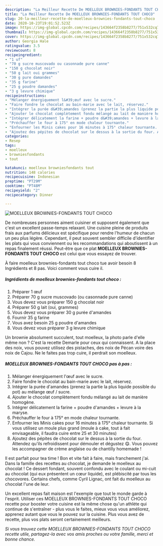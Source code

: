 ```yaml
---
description: "La Meilleur Recette De MOELLEUX BROWNIES-FONDANTS TOUT CHOCO"
title: "La Meilleur Recette De MOELLEUX BROWNIES-FONDANTS TOUT CHOCO"
slug: 20-la-meilleur-recette-de-moelleux-brownies-fondants-tout-choco
date: 2020-10-23T19:01:52.523Z
image: https://img-global.cpcdn.com/recipes/143664f2358b8277/751x532cq70/moelleux-brownies-fondants-tout-choco-photo-principale-de-la-recette.jpg
thumbnail: https://img-global.cpcdn.com/recipes/143664f2358b8277/751x532cq70/moelleux-brownies-fondants-tout-choco-photo-principale-de-la-recette.jpg
cover: https://img-global.cpcdn.com/recipes/143664f2358b8277/751x532cq70/moelleux-brownies-fondants-tout-choco-photo-principale-de-la-recette.jpg
author: Georgia Hale
ratingvalue: 3.5
reviewcount: 8
recipeingredient:
- "1 uf"
- "70 g sucre muscovado ou casonnade pure canne"
- "150 g chocolat noir"
- "50 g lait oui grammes"
- "30 g pure damandes"
- "35 g farine"
- "25 g poudre damandes"
- "3 g levure chimique"
recipeinstructions:
- "Mélanger énergiquement l&#39;œuf avec le sucre."
- "Faire fondre le chocolat au bain-marie avec le lait, réservez."
- "Intégrer la purée d&#39;amandes (prenez la partie la plus liquide possible du pot) au mélange œuf / sucre."
- "Ajouter le chocolat complètement fondu mélangé au lait de manière homogène."
- "Intégrer délicatement la farine + poudre d&#39;amandes + levure à la maryse."
- "Préchauffer le four à 175° en mode chaleur tournante."
- "Enfourner les Minis cakes pour 16 minutes à 175° chaleur tournante. Si vous utilisez un moule plus grand (moule à cake, tout à fait envisageable, il faudra cuire entre 25 et 30 minutes)"
- "Ajoutez des pépites de chocolat sur le dessus à la sortie du four. Attendez qu&#39;ils refroidissent pour démouler et dégustez 😋. Vous pouvez les accompagner de crème anglaise ou de chantilly homemade !"
categories:
- Resep
tags:
- moelleux
- browniesfondants
- tout

katakunci: moelleux browniesfondants tout 
nutrition: 148 calories
recipecuisine: Indonesian
preptime: "PT29M"
cooktime: "PT48M"
recipeyield: "2"
recipecategory: Dinner

---
```



![MOELLEUX BROWNIES-FONDANTS TOUT CHOCO](https://img-global.cpcdn.com/recipes/143664f2358b8277/751x532cq70/moelleux-brownies-fondants-tout-choco-photo-principale-de-la-recette.jpg)

De nombreuses personnes aiment cuisiner et supposent également que c'est un excellent passe-temps relaxant. Une cuisine pleine de produits frais aux parfums délicieux est spécifique pour rendre l'humeur de chacun un peu plus légère. Cependant, il peut souvent sembler difficile d'identifier les plats qui vous conviennent ou les recommandations qui aboutissent à un repas finalement réussi. Peut-être que ce plat <strong> MOELLEUX BROWNIES-FONDANTS TOUT CHOCO </strong> est celui que vous essayez de trouver.

<!--inarticleads1-->

À faire moelleux brownies-fondants tout choco tue avoir besoin 8 Ingrédients et 8 pas. Voici comment vous cuire il.

##### Ingrédients de moelleux brownies-fondants tout choco :

1. Préparer 1 œuf
1. Préparer 70 g sucre muscovado (ou casonnade pure canne)
1. Vous devez vous préparer 150 g chocolat noir
1. Préparer 50 g lait (oui, grammes)
1. Vous devez vous préparer 30 g purée d&#39;amandes
1. Fournir 35 g farine
1. Vous avez besoin 25 g poudre d&#39;amandes
1. Vous devez vous préparer 3 g levure chimique


Un brownie absolument succulent, tout moelleux, la photo parle d&#39;elle même non ? C&#39;est la recette Demarle pour ceux qui connaissent. A la place des noix, vous pouvez utilisez des pistaches, des noix de Pécan voire des noix de Cajou. Ne le faites pas trop cuire, il perdrait son moelleux. 

<!--inarticleads2-->

##### MOELLEUX BROWNIES-FONDANTS TOUT CHOCO pas à pas :

1. Mélanger énergiquement l&#39;œuf avec le sucre.
1. Faire fondre le chocolat au bain-marie avec le lait, réservez.
1. Intégrer la purée d&#39;amandes (prenez la partie la plus liquide possible du pot) au mélange œuf / sucre.
1. Ajouter le chocolat complètement fondu mélangé au lait de manière homogène.
1. Intégrer délicatement la farine + poudre d&#39;amandes + levure à la maryse.
1. Préchauffer le four à 175° en mode chaleur tournante.
1. Enfourner les Minis cakes pour 16 minutes à 175° chaleur tournante. Si vous utilisez un moule plus grand (moule à cake, tout à fait envisageable, il faudra cuire entre 25 et 30 minutes)
1. Ajoutez des pépites de chocolat sur le dessus à la sortie du four. Attendez qu&#39;ils refroidissent pour démouler et dégustez 😋. Vous pouvez les accompagner de crème anglaise ou de chantilly homemade !


Il est parfait pour tea time ! Bon et vite fait à faire, mais franchement j&#39;ai. Dans la famille des recettes au chocolat, je demande le moelleux au chocolat ! Ce dessert fondant, souvent confondu avec le coulant ou mi-cuit au chocolat (qui eux présentent un cœur liquide), est plébiscité par tous les chocovores. Certains chefs, comme Cyril Lignac, ont fait du moelleux au chocolat l&#39;une de leur. 

<!--inarticleads1-->

<p>
Un excellent repas fait maison est l'exemple que tout le monde garde à l'esprit. Utiliser ces MOELLEUX BROWNIES-FONDANTS TOUT CHOCO recette pour booster votre cuisine est la même chose qu'un athlète qui continue de s'entraîner - plus vous le faites, mieux vous vous améliorez, apprenez autant que vous le pouvez sur la cuisine. Plus vous avez de recette, plus vos plats seront certainement meilleurs.
</p>

<p>
<i>Si vous trouvez cette MOELLEUX BROWNIES-FONDANTS TOUT CHOCO recette utile, partagez-la avec vos amis proches ou votre famille, merci et bonne chance.</i>
</p>
